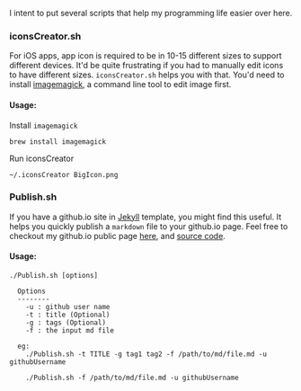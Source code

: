 I intent to put several scripts that help my programming life easier over here.


### iconsCreator.sh
For iOS apps, app icon is required to be in 10-15 different sizes to support different devices. It'd be quite frustrating if you had to manually edit icons to have different sizes. 
`iconsCreator.sh` helps you with that. You'd need to install [imagemagick](http://www.imagemagick.org/script/index.php), a command line tool to edit image first.

#### Usage:

Install `imagemagick`

```brew install imagemagick```

Run iconsCreator

```~/.iconsCreator BigIcon.png```

### Publish.sh
If you have a github.io site in [Jekyll](https://github.com/jekyll/jekyll/wiki/themes) template, you might find this useful. It helps you quickly publish a `markdown` file to your github.io page.
Feel free to checkout my github.io public page [here](https://freesuraj.github.io), and [source code](https://github.com/freesuraj/freesuraj.github.io).

#### Usage:
```
./Publish.sh [options]

  Options
  --------
    -u : github user name
    -t : title (Optional)
    -g : tags (Optional)
    -f : the input md file

  eg:
    ./Publish.sh -t TITLE -g tag1 tag2 -f /path/to/md/file.md -u githubUsername
    
    ./Publish.sh -f /path/to/md/file.md -u githubUsername
```
